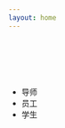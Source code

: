 ```yaml
---
layout: home
---
```

<!--index.md-->

<div class="container head" style="height:70px;">
</div>
<link href="./css/dialog.css" rel="stylesheet">

<div class="container">
	<input type="hidden" id="people_json" value='{"tutor":[{"id":"1","name":"李凤华","img":"./images/lifenghua.jpg","introduce":"李凤华，男，1966年3月出生，中国科学院信息工程研究所研究员、博士生导师，曾为北京电子科技学院教授、西安电子科技大学通信工程学院兼职教授、博士生导师，中国科学院“百人计划”学者。","span_id":"span_1"},{"id":"2","name":"牛犇","img":"./images/niubeng.jpg","introduce":"xxx","span_id":"span_2"},{"id":"3","name":"郭云川","img":"./images/guoyunchuan.jpg","introduce":"xxx","span_id":"span_3"}],"worker":[{"id":"1","name":"耿魁","img":"./images/gengkui.jpg","introduce":"xxx","span_id":"span_1"},{"id":"2","name":"张巧夺","img":"./images/zhangqiaoduo.jpg","introduce":"xxx","span_id":"span_2"},{"id":"3","name":"张玲翠","img":"./images/zhanglingcui.jpg","introduce":"xxx","span_id":"span_3"},{"id":"4","name":"周曙光","img":"./images/zhoushuguang.jpg","introduce":"xxx","span_id":"span_4"}],"student":[{"id":"1","name":"寇文龙","tutor":"李凤华研究员","img":"./images/kouwenlong.jpg","introduce":"寇文龙，男，1990年生，信息安全专业在读博士，熟练使用C、Shell脚本，熟悉Linux，热衷于探索操作系统的真相。","span_id":"span_1"},{"id":"2","name":"华佳烽","tutor":"李凤华研究员","img":"./images/huajiafeng.jpg","introduce":"华佳烽，西安电子科技大学密码学专业在读博士生，研究方向为隐私保护，主要聚焦于在线预诊断系统和远程医疗监测系统中的隐私泄露问题。","span_id":"span_2"},{"id":"3","name":"孙哲","tutor":"李凤华研究员","img":"./images/sunzhe.jpg","introduce":"孙哲，男，安徽安庆人，14级信息安全专业在读博士。研究方向隐私保护，爱好阅读、游泳。","span_id":"span_3"},{"id":"4","name":"陈黎丽","tutor":"李凤华研究员","img":"./images/chenlili.jpg","introduce":"陈黎丽，女，山东人，密码学专业在读博士生。本科毕业于南京信息工程大学，硕士毕业于兰州理工大学。目前主要进行采集策略方案的研究，对C语言有一定的了解。工作之余，热爱播音主持，喜欢瑜伽，游泳等运动。","span_id":"span_4"},{"id":"5","name":"王新宇","tutor":"李凤华研究员","img":"./images/wangxinyu.jpg","introduce":"王新宇，计算机专业系统与结构专业在读博士生，方向为隐私保护。主要研究移动客户端中用户隐私泄露问题。热爱编程，专注软件架构和面向对象语言理论。熟练使用各种编程IDE平台以及快捷键。常用C/C++、JAVA、Python语言开发。","span_id":"span_5"},{"id":"6","name":"李子孚","tutor":"李凤华研究员","img":"./images/lizifu.jpg","introduce":"李子孚，2014级硕士（2016级转博），访问控制方向，熟悉C、网络编程，java处于起步中~爱好养花、游泳、乒乓、轮滑。人生信条：仰望星空， 脚踏实地。","span_id":"span_6"},{"id":"27","name":"房梁","tutor":"方滨兴","img":"./images/fangliang.jpg","introduce":"山西太原人士，北京邮电大学2013级博士，研究方向是访问控制，马上要毕业加入NSP啦~~平时呢喜欢打打篮球，看看历史书~~","span_id":"span_27"},{"id":"7","name":"李勇俊","tutor":"李凤华研究员","img":"./images/liyongjun.jpg","introduce":"李勇俊，浙江丽水人，信工所2014级硕博连读研究生。个人理念：在纷繁复杂中保持内心的坚定、 笃实与从容， 始终做自己的主人。","span_id":"span_7"},{"id":"8","name":"刘子文","tutor":"郭云川副研究员","img":"./images/liuziwen.jpg","introduce":"刘子文，男，湖北咸宁人，2015级信息工程研究所计算机技术硕士，使用的编程语言是C语言，有一定的学习能力，喜欢的运动是羽毛球。","span_id":"span_8"},{"id":"9","name":"田博修","tutor":"李凤华研究员","img":"./images/tianboxiu.jpg","introduce":"田博修，研究生三年级，湖北荆州人。平时热爱游泳、篮球等运动，喜爱读书。熟练使用Java、Scala，有分布式计算、后台开发、多线程、异步I/O编程、数据挖掘和分析经验。","span_id":"span_9"},{"id":"5","name":"吕梦凡","tutor":"李凤华研究员","img":"./images/lvmengfan.jpg","introduce":"吕梦凡，福建宁德人，信息工程研究所2015级硕士研究生。熟悉使用Linux／C语言，研究内容为计算机网络相关方向。","span_id":"span_5"},{"id":"10","name":"陈鹏翔","tutor":"郭云川副研究员","img":"./images/chenpengxiang.jpg","introduce":"陈鹏翔，湖北人，16级专业硕士。爱好运动，旅游。比较熟悉java语言，对redis，以及spring，netty等开源框架比较感兴趣。","span_id":"span_10"},{"id":"11","name":"李凌","tutor":"李凤华研究员","img":"./images/liling.jpg","introduce":"李凌，湖南浏阳人，信息工程研究所五室NSP 2016级小硕士一枚。熟悉Linux C/C++。工作学习之余，爱好游泳、羽毛球等运动。","span_id":"span_11"},{"id":"12","name":"杨正坤","tutor":"郭云川副研究员","img":"./images/yangzhengkun.jpg","introduce":"杨正坤，热衷于ML/DL的amateur一枚，偏爱Python/C++，来自于美丽的火锅之城--重庆。钟爱的学习准则是--不偷懒，善独思。","span_id":"span_12"},{"id":"13","name":"李丁焱","tutor":"李凤华研究员","img":"./images/lidingyan.jpg","introduce":"李丁焱，山西临汾人，本科毕业于中央财经大学，16级学术硕士，踏实肯干，为人随和，希望未来的两年里能在李老师和各位老师以及师兄师姐们的悉心指导下，在科研和工程领域都能取得较大的进步。","span_id":"span_13"},{"id":"14","name":"金伟","tutor":"李凤华研究员","img":"./images/jinwei.jpg","introduce":"金伟，生源地为北京。目前是NSP组研二在读学生，本科是中央财经大学信息安全专业，于2016年大四进入NSP组，在工程组进行工程锻炼，在访问控制组结合理论进行研究，很喜欢组里努力向上的氛围。在今后，愿踏踏实实打好工程基础、提升论文水平，为组里做贡献、为自己积累实力，增强优势、填补短板。我喜欢舞蹈和运动，可以用在科研之余调节好自己，需要时娱乐大家，性格活泼开朗，认真负责，集体荣誉感强。","span_id":"span_14"},{"id":"15","name":"王瀚仪","tutor":"李凤华研究员","img":"./images/wanghanyi.jpg","introduce":"xxx","span_id":"span_15"},{"id":"16","name":"黄文博","tutor":"李凤华研究员","img":"./images/huangwenbo.jpg","introduce":"我来自山西太原，西安电子科技大学2016级计算机科学与技术专业在读硕士研究所，本科为燕山大学计算机科学与技术专业。目前在所里作为客座学生就读（2017年9月2日起）。对c++和c比较熟悉，喜欢数学和计算机。","span_id":"span_16"},{"id":"17","name":"陈佩","tutor":"李凤华研究员","img":"./images/chenpei.jpg","introduce":"陈佩，生于1993年，本科毕业自上海大学。平时业余时间多琢磨代码，喜欢看编程类和武侠类小说。熟悉C/C++、Python、Java等常见语言，它们是我手中的刀和剑。","span_id":"span_17"},{"id":"18","name":"贺坤","tutor":"王竹副研究员","img":"./images/hekun.jpg","introduce":"贺坤，2017级硕士，，平时对linux c较为熟悉，组内做过天地一体化中的采集系统的相关工作。来自于安徽省安庆市。平时爱好运动，喜欢篮球、乒乓球、羽毛球等球类运动。","span_id":"span_18"},{"id":"19","name":"张晗","tutor":"郭云川副研究员","img":"./images/zhanghan.jpg","introduce":"张晗，安徽淮北人，毕业于四川大学，信息工程研究所五室硕士一年级在读，在组里实习期间参与了一些工程任务。喜欢旅游、运动。","span_id":"span_19"},{"id":"20","name":"尹沛捷","tutor":"李凤华研究员","img":"./images/yinpeijie.jpg","introduce":"尹沛捷，女，1995年3月生，陕西汉中人。2017年9月加入NSP。爱好广泛，钟爱体育运动，热别是羽毛球、篮球。","span_id":"span_20"},{"id":"21","name":"杨志东","tutor":"李凤华研究员","img":"./images/yangzhidong.jpg","introduce":"2017级计算机技术专业硕士，来自于辽宁锦州，毕业于哈尔滨工业大学(威海)，为人随和，求知欲强，喜欢运动，酷爱篮球。","span_id":"span_21"},{"id":"22","name":"诸天逸","tutor":"李凤华研究员","img":"./images/zhutianyi.jpg","introduce":"诸天逸，男，江苏无锡人，毕业于南京信息工程大学，现就读于中国科学院信息工程研究所，网络空间安全专业直博一年级。","span_id":"span_22"},{"id":"23","name":"袁青云","tutor":"王竹副研究员","img":"./images/yuanqingyun.jpg","introduce":"袁青云，男，湖北孝感人，2017级信息工程研究所信号与信息处理硕士，使用C语言、matlab编程，平时喜欢健身，看喜剧节目。","span_id":"span_23"},{"id":"24","name":"曹晓刚","tutor":"李凤华研究员","img":"./images/caoxiaogang.jpg","introduce":"曹晓刚，客座本科生，准NSPer，爱好打篮球，写文章，喜欢科比，喜欢他不服输的曼巴精神。喜欢随便写点东西，想起什么就写什么，也没啥流派，单纯的喜欢。喜欢猫狗等小动物。","span_id":"span_24"},{"id":"25","name":"李根","tutor":"郭云川副研究员","img":"./images/ligen.jpg","introduce":"我来自湖北鄂州，信息安全专业大四在读，目前在所里作为客座学生就读。对java和c比较熟悉，喜欢敲代码的感觉。作为有着一颗文艺心的理工男，除了唱歌没啥爱好。","span_id":"span_25"},{"id":"26","name":"童红明","tutor":"李凤华研究员","img":"./images/tonghongming.jpg","introduce":"童红明，湖北省赤壁市人，本科毕业于西安电子科技大学计算机科学与技术专业，现为西电计算机科学与技术专业研二硕士，信工所客座学生，热衷于移动端与前端开发，在NSP组内负责天地一体化管控平台前端开发。","span_id":"span_26"}]}' />
	<div class="row-xs-12" >
        <div class="col-xs-3 col-sm-3" > 
		<ul>
            <li class="list-group-item"><span id="tutor_c" style="cursor:pointer">导师</span></li>
            <li class="list-group-item"><span id="worker_c" style="cursor:pointer">员工</span></li>
            <li class="list-group-item"><span id="student_c" style="cursor:pointer">学生</span></li>
        </ul>
        </div>
        <div class="col-xs-9 col-sm-9">
			<table class="table">
				<caption id="caption"></caption>
				<tbody id="tbody">
				</tbody>
			</table>
        </div>
    </div>
</div>


<div class="dialog dialog_add" style="display: hidden;">
	<section class="dial_close"></section>
	<div id="img" style="text-align:center;margin-top:10px;"></div>
	<div id="name" style="text-align:center;margin-top:10px;"></div>
	<div id="student" style="text-align:center;margin-top:10px;"></div>
	<div id="tutor" style="text-align:center;margin-top:10px;"></div>
	<div id="introduce" style="margin-top:10px;margin-left:10px;margin-right:10px;"></div>
</div>
<script type="text/javascript">
	function f(str){
		if(str=="tutor")
			w = $("#caption")[0].innerHTML='导师';
		else if(str=="worker")
			w = $("#caption")[0].innerHTML='员工';
		else if(str=="student")
			w = $("#caption")[0].innerHTML='学生';
		w = $("#caption").width();
		$("#tbody")[0].innerHTML="";
		//列数
		var col_count = parseInt(w/80);
		var a = eval('(' + $("#people_json")[0].value + ')');
		var tutor_count = a[str].length
		//行数
		var row_count = parseInt(tutor_count/col_count+1);
		for(i=0;i<row_count;i++){
			var row = document.createElement('tr'); //创建行 
			for(j=0;j<col_count;j++){
				if(i*col_count+j>=tutor_count){
					break;
				}else{
					var idCell = document.createElement('td');
					idCell.innerHTML = "<span class='span_c' id="+a[str][i*col_count+j]['span_id']+" style='cursor:pointer;'>"+a[str][i*col_count+j]['name']+"</span>"; //填充数据 
					row.appendChild(idCell); 
				}
			}
			tbody.appendChild(row);
		}
		$(".span_c").click(function(){
			var id = $(this)[0].id;
			var a = eval('(' + $("#people_json")[0].value + ')');
			var str;
			if($("#caption")[0].innerHTML=='导师')
				str="tutor";
			else if($("#caption")[0].innerHTML=='员工')
				str="worker";
			else if($("#caption")[0].innerHTML=='学生')
				str="student";
			for(i=0;i<a[str].length;i++){
				if(a[str][i]['span_id']==id){
					var obj=a[str][i];
					break;
				}
			}
			$(".dialog").show(100,function(){
				$(".dialog").addClass("dialog_add");
				$(".dial_close").addClass("dial_close_add");
				$(".dial_area").focus();
				$(".dial_close").removeClass("dial_close_add");
				$("#img")[0].innerHTML='<img src='+obj['img']+' style="margin:0;auto;width:145px;height:200px;">';
				$("#tutor")[0].innerHTML='';
				$("#student")[0].innerHTML='';
				$("#name")[0].innerHTML='<h2 style="margin:0;auto;">'+obj['name']+'</h2>';
				if(str=='tutor'){
					if(obj["student"] != undefined)
						$("#student")[0].innerHTML='<h3 style="margin:0;auto;">学生：'+obj['student']+'</h3>';
				}else if(str=='student'){
					if(obj["tutor"] != undefined )
					$("#tutor")[0].innerHTML='<h3 style="margin:0;auto;">导师：'+obj['tutor']+'</h3>';
				}
				$("#introduce")[0].innerHTML=obj['introduce'];
			});
		});
		$(".dial_close").click(function(){
				$("#introduce")[0].innerHTML='';
			$(this).addClass("dial_close_add");
			$(".dialog").delay(100).hide(400,function(){
				$(".dialog").removeClass("dialog_add");
				$(".dial_close").addClass("dial_close_add");
			});
		});
	}

	function tutor(){
		f('tutor');
	}
	function worker(){
		f('worker');
	}
	function student(){
		f('student');
	}
	$("#tutor_c").click(tutor);
	$("#worker_c").click(worker);
	$("#student_c").click(student);
	
	$(document).ready(function(){
		tutor();
		$(window).resize(function(){
			if($("#caption")[0].innerHTML=='导师')
				tutor()
			else if($("#caption")[0].innerHTML=='员工')
				worker()
			else if($("#caption")[0].innerHTML=='学生')
				student();
			
		});
	});
</script>

<!--End index.html-->
